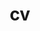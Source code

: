 ---
layout: cv
permalink: /cv/
title: cv
nav: true
nav_order: 4
cv_pdf: CV.pdf
description: You can find my CV and some information about me here!
---